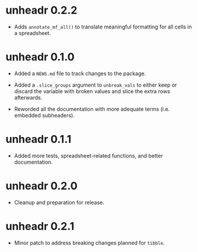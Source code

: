 # unheadr 0.2.2
* Adds `annotate_mf_all()` to translate meaningful formatting for all cells in a spreadsheet.

# unheadr 0.1.0

* Added a `NEWS.md` file to track changes to the package.
* Added a `.slice_groups` argument to `unbreak_vals` to either keep or discard the variable with broken values and slice the extra rows afterwards. 

* Reworded all the documentation with more adequate terms (i.e. embedded subheaders).

# unheadr 0.1.1
* Added more tests, spreadsheet-related functions, and better documentation.

# unheadr 0.2.0
* Cleanup and preparation for release.

# unheadr 0.2.1
* Minor patch to address breaking changes planned for `tibble`. 

